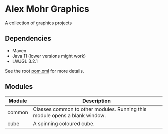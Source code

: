 # Alex Mohr Graphics

A collection of graphics projects

## Dependencies
- Maven
- Java 11 (lower versions might work)
- LWJGL 3.2.1

See the root [pom.xml](pom.xml) for more details.

## Modules

|Module|Description|
|------|---|
|common|Classes common to other modules. Running this module opens a blank window.|
|cube|A spinning coloured cube.|